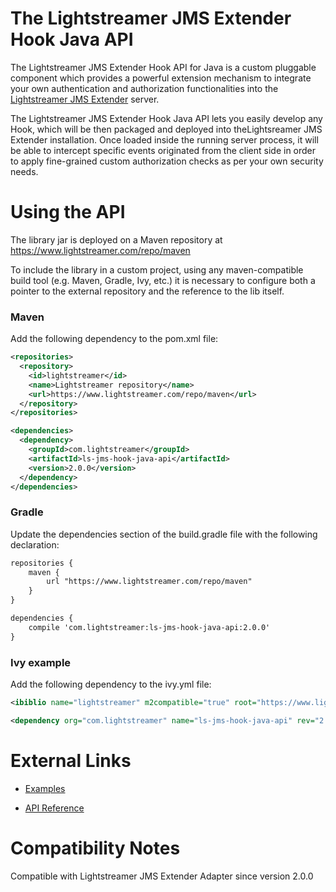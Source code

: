 # The Lightstreamer JMS Extender Hook Java API

The Lightstreamer JMS Extender Hook API for Java is a custom pluggable component which provides a powerful extension mechanism to integrate your own authentication and authorization functionalities into the [Lightstreamer JMS Extender](https://lightstreamer.com/download/#jms210) server.

The Lightstreamer JMS Extender Hook Java API lets you easily develop any Hook, which will be then packaged and deployed into theLightsreamer JMS Extender installation. Once loaded inside the running server process, it will be able to intercept specific events originated from the client side in order to apply fine-grained custom authorization checks as per your own security needs.

# Using the API

The library jar is deployed on a Maven repository at https://www.lightstreamer.com/repo/maven

To include the library in a custom project, using any maven-compatible build tool (e.g. Maven, Gradle, Ivy, etc.) it is necessary to configure both a pointer to the external repository and the reference to the lib itself.

### Maven

Add the following dependency to the pom.xml file:

```xml
<repositories>
  <repository>
    <id>lightstreamer</id>
    <name>Lightstreamer repository</name>
    <url>https://www.lightstreamer.com/repo/maven</url>
  </repository>
</repositories>

<dependencies>
  <dependency>
    <groupId>com.lightstreamer</groupId>
    <artifactId>ls-jms-hook-java-api</artifactId>
    <version>2.0.0</version>
  </dependency>
</dependencies>
```        

### Gradle

Update the dependencies section of the build.gradle file with the following declaration:

```xml
repositories {
    maven {
        url "https://www.lightstreamer.com/repo/maven"
    }
}

dependencies {
    compile 'com.lightstreamer:ls-jms-hook-java-api:2.0.0'
}
```    

### Ivy example

Add the following dependency to the ivy.yml file:

```xml
<ibiblio name="lightstreamer" m2compatible="true" root="https://www.lightstreamer.com/repo/maven/"/>

<dependency org="com.lightstreamer" name="ls-jms-hook-java-api" rev="2.0.0"/>
```

# External Links

- [Examples](https://demos.lightstreamer.com/?p=jmsextender&t=hook&a=javahook)

- [API Reference](https://www.lightstreamer.com/api/ls-jms-hook-java-api/2.0.0/index.html)

# Compatibility Notes

Compatible with Lightstreamer JMS Extender Adapter since version 2.0.0